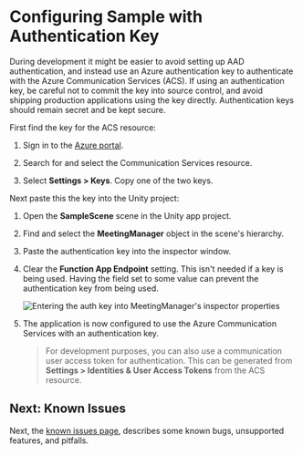 # Configuring Sample with Authentication Key
During development it might be easier to avoid setting up AAD authentication, and instead use an Azure authentication key to authenticate with the Azure Communication Services (ACS). If using an authentication key, be careful not to commit the key into source control, and avoid shipping production applications using the key directly. Authentication keys should remain secret and be kept secure.

First find the key for the ACS resource:

1. Sign in to the [Azure portal](https://portal.azure.com).
   
2. Search for and select the Communication Services resource.
   
3. Select **Settings > Keys**. Copy one of the two keys.
      
Next paste this the key into the Unity project:
   
1. Open the **SampleScene** scene in the Unity app project.
   
2. Find and select the **MeetingManager** object in the scene's hierarchy.
   
3. Paste the authentication key into the inspector window.
   
4. Clear the **Function App Endpoint** setting. This isn't needed if a key is being used. Having the field set to some value can prevent the authentication key from being used.
   
    <img src="./images/image-508-auth-key-app.png" alt="Entering the auth key into MeetingManager's inspector properties" style="max-height: 350px" />

5. The application is now configured to use the Azure Communication Services with an authentication key. 

    > For development purposes, you can also use a communication user access token for authentication. This can be generated from **Settings > Identities & User Access Tokens** from the ACS resource.

## Next: Known Issues
Next, the [known issues page](./known-issues), describes some known bugs, unsupported features, and pitfalls.
